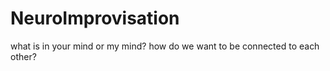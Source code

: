 # NeuroImprovisation
what is in your mind or my mind? how do we want to be connected to each other?
